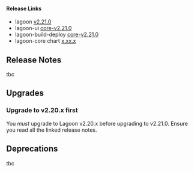 #### Release Links
* lagoon [v2.21.0](https://github.com/uselagoon/lagoon/releases/tag/v2.21.0)
* lagoon-ui [core-v2.21.0](https://github.com/uselagoon/lagoon-ui/releases/tag/core-v2.21.0)
* lagoon-build-deploy [core-v2.21.0](https://github.com/uselagoon/build-deploy-tool/releases/tag/core-v2.21.0)
* lagoon-core chart [x.xx.x](https://github.com/uselagoon/lagoon-charts/releases/tag/lagoon-core-x.xx.0)

## Release Notes

tbc

## Upgrades

### Upgrade to v2.20.x first
You *must* upgrade to Lagoon v2.20.x before upgrading to v2.21.0. Ensure you read all the linked release notes.

## Deprecations

tbc
